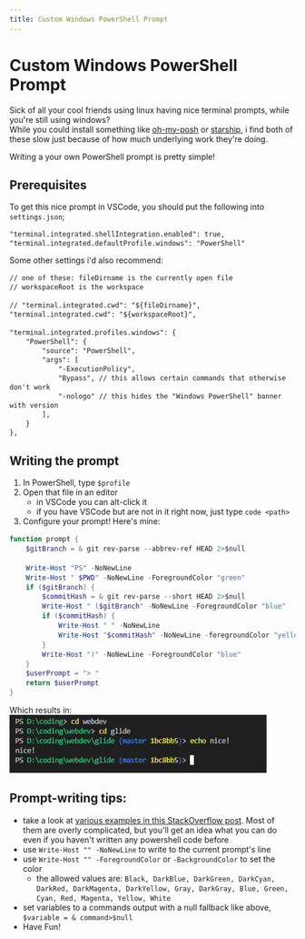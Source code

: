 ```yaml
---
title: Custom Windows PowerShell Prompt
---
```


# Custom Windows PowerShell Prompt
Sick of all your cool friends using linux having nice terminal prompts, while you're still using windows?  
While you could install something like [oh-my-posh](https://ohmyposh.dev) or [starship](https://starship.rs), i find both of these slow just because of how much underlying work they're doing.
  
Writing a your own PowerShell prompt is pretty simple!

## Prerequisites
To get this nice prompt in VSCode, you should put the following into `settings.json`;
```jsonc
"terminal.integrated.shellIntegration.enabled": true,
"terminal.integrated.defaultProfile.windows": "PowerShell"
```  
Some other settings i'd also recommend:
```jsonc
// one of these: fileDirname is the currently open file
// workspaceRoot is the workspace

// "terminal.integrated.cwd": "${fileDirname}",
"terminal.integrated.cwd": "${workspaceRoot}",

"terminal.integrated.profiles.windows": {
	"PowerShell": {
		"source": "PowerShell",
		"args": [
			"-ExecutionPolicy",
			"Bypass", // this allows certain commands that otherwise don't work
			"-nologo" // this hides the "Windows PowerShell" banner with version
		],
	}
},
```

## Writing the prompt
1. In PowerShell, type `$profile`
2. Open that file in an editor
   - in VSCode you can alt-click it
   - if you have VSCode but are not in it right now, just type `code <path>`
3. Configure your prompt! Here's mine:

```ps1
function prompt {
	$gitBranch = & git rev-parse --abbrev-ref HEAD 2>$null

	Write-Host "PS" -NoNewLine
	Write-Host " $PWD" -NoNewLine -ForegroundColor "green"
	if ($gitBranch) {
		$commitHash = & git rev-parse --short HEAD 2>$null
		Write-Host " ($gitBranch" -NoNewLine -ForegroundColor "blue" 
		if ($commitHash) {
			Write-Host " " -NoNewLine
			Write-Host "$commitHash" -NoNewLine -foregroundColor "yellow"
		}
		Write-Host ")" -NoNewLine -ForegroundColor "blue"
	}
	$userPrompt = "> "
	return $userPrompt
}
```
Which results in:
![PowerShell prompt](./pwsh-prompt.png)

## Prompt-writing tips:
- take a look at [various examples in this StackOverflow post](https://stackoverflow.com/questions/1287718/how-can-i-display-my-current-git-branch-name-in-my-powershell-prompt). Most of them are overly complicated, but you'll get an idea what you can do even if you haven't written any powershell code before
- use `Write-Host "" -NoNewLine` to write to the current prompt's line
- use `Write-Host "" -ForegroundColor` or `-BackgroundColor` to set the color
  - the allowed values are: `Black, DarkBlue, DarkGreen, DarkCyan, DarkRed, DarkMagenta, DarkYellow, Gray, DarkGray, Blue, Green, Cyan, Red, Magenta, Yellow, White`
- set variables to a commands output with a null fallback like above, `$variable = & command>$null`
- Have Fun!